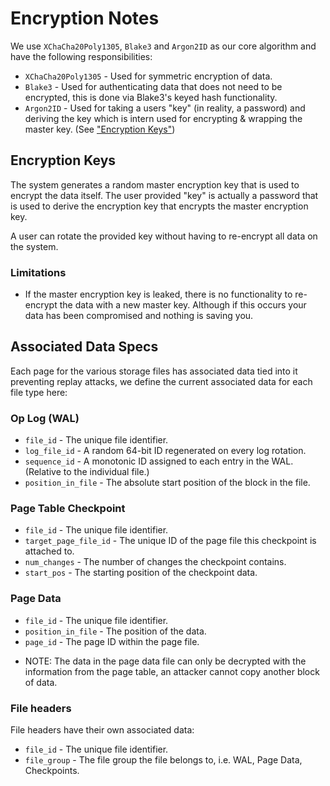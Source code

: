 # Encryption Notes

We use `XChaCha20Poly1305`, `Blake3` and `Argon2ID` as our core algorithm and have the following responsibilities:

- `XChaCha20Poly1305` - Used for symmetric encryption of data.
- `Blake3` - Used for authenticating data that does not need to be encrypted, this is done via Blake3's keyed hash
  functionality.
- `Argon2ID` - Used for taking a users "key" (in reality, a password) and deriving the key which is intern used
  for encrypting & wrapping the master key. (See ["Encryption Keys"](#encryption-keys))

## Encryption Keys

The system generates a random master encryption key that is used to encrypt the data itself.
The user provided "key" is actually a password that is used to derive the encryption key that encrypts
the master encryption key. 

A user can rotate the provided key without having to re-encrypt all data on the system.

### Limitations

- If the master encryption key is leaked, there is no functionality to re-encrypt the data with a new
  master key. Although if this occurs your data has been compromised and nothing is saving you.

## Associated Data Specs

Each page for the various storage files has associated data tied into it preventing replay attacks, 
we define the current associated data for each file type here:

### Op Log (WAL)

- `file_id` - The unique file identifier.
- `log_file_id` - A random 64-bit ID regenerated on every log rotation.
- `sequence_id` - A monotonic ID assigned to each entry in the WAL. (Relative to the individual file.)
- `position_in_file` - The absolute start position of the block in the file.

### Page Table Checkpoint

- `file_id` - The unique file identifier.
- `target_page_file_id` - The unique ID of the page file this checkpoint is attached to.
- `num_changes` - The number of changes the checkpoint contains.
- `start_pos` - The starting position of the checkpoint data.

### Page Data

- `file_id` - The unique file identifier.
- `position_in_file` - The position of the data.
- `page_id` - The page ID within the page file.

* NOTE: The data in the page data file can only be decrypted with the information from the page table, an attacker
  cannot copy another block of data.

### File headers

File headers have their own associated data:

- `file_id` - The unique file identifier.
- `file_group` - The file group the file belongs to, i.e. WAL, Page Data, Checkpoints.
